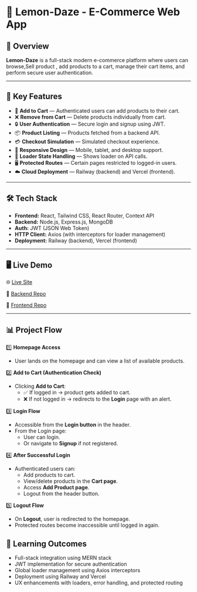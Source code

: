 # 🍋 Lemon-Daze - E-Commerce Web App

## 📖 Overview  
**Lemon-Daze** is a full-stack modern e-commerce platform where users can browse,Sell product , add products to a cart, manage their cart items, and perform secure user authentication.

---

## 🎯 Key Features  

- 🛒 **Add to Cart** — Authenticated users can add products to their cart.
- ❌ **Remove from Cart** — Delete products individually from cart.
- 🔒 **User Authentication** — Secure login and signup using JWT.
- 📦 **Product Listing** — Products fetched from a backend API.
- 💳 **Checkout Simulation** — Simulated checkout experience.
- 📱 **Responsive Design** — Mobile, tablet, and desktop support.
- 🚀 **Loader State Handling** — Shows loader on API calls.
- 🖥️ **Protected Routes** — Certain pages restricted to logged-in users.
- ☁️ **Cloud Deployment** — Railway (backend) and Vercel (frontend).

---

## 🛠️ Tech Stack  

- **Frontend:** React, Tailwind CSS, React Router, Context API  
- **Backend:** Node.js, Express.js, MongoDB  
- **Auth:** JWT (JSON Web Token)  
- **HTTP Client:** Axios (with interceptors for loader management)  
- **Deployment:** Railway (backend), Vercel (frontend)

---

## 🖥️ Live Demo  

🌐 [Live Site](https://lemon-daze.vercel.app)

📂 [Backend Repo](https://github.com/singh-Jyoti/Lemon-Daze-Backend-)

📂 [Frontend Repo](https://github.com/singh-Jyoti/Lemon-Daze)

---

## 📊 Project Flow  

1️⃣ **Homepage Access**  
- User lands on the homepage and can view a list of available products.

2️⃣ **Add to Cart (Authentication Check)**  
- Clicking **Add to Cart**:
  - ✅ If logged in → product gets added to cart.
  - ❌ If not logged in → redirects to the **Login** page with an alert.

3️⃣ **Login Flow**  
- Accessible from the **Login button** in the header.
- From the Login page:
  - User can login.
  - Or navigate to **Signup** if not registered.

4️⃣ **After Successful Login**  
- Authenticated users can:
  - Add products to cart.
  - View/delete products in the **Cart page**.
  - Access **Add Product page**.
  - Logout from the header button.

5️⃣ **Logout Flow**  
- On **Logout**, user is redirected to the homepage.
- Protected routes become inaccessible until logged in again.


## 📝 Learning Outcomes  

- Full-stack integration using MERN stack  
- JWT implementation for secure authentication  
- Global loader management using Axios interceptors  
- Deployment using Railway and Vercel  
- UX enhancements with loaders, error handling, and protected routing



